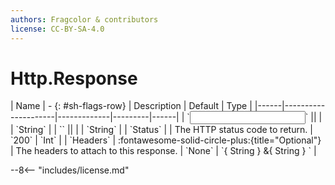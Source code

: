 ```yaml
---
authors: Fragcolor & contributors
license: CC-BY-SA-4.0
---
```



# Http.Response

<div class="sh-parameters" markdown="1">
| Name | - {: #sh-flags-row} | Description | Default | Type |
|------|---------------------|-------------|---------|------|
| `<input>` || | | `String` |
| `<output>` || | | `String` |
| `Status` |  | The HTTP status code to return. | `200` | `Int` |
| `Headers` | :fontawesome-solid-circle-plus:{title="Optional"}  | The headers to attach to this response. | `None` | `{ String } &{ String } ` |

</div>



--8<-- "includes/license.md"
